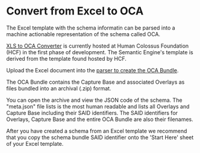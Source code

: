 # Convert from Excel to OCA

The Excel template with the schema informatin can be parsed into a machine actionable representation of the schema called OCA.

[XLS to OCA Converter](https://browser.oca.argo.colossi.network/#/) is currently hosted at Human Colossus Foundation (HCF) in the first phase of development. The Semantic Engine's template is derived from the template found hosted by HCF.

Upload the Excel document into the [parser to create the OCA Bundle](https://browser.oca.argo.colossi.network/#/).

The OCA Bundle contains the Capture Base and associated Overlays as files bundled into an archival (.zip) format.

You can open the archive and view the JSON code of the schema. The "meta.json" file lists is the most human readable and lists all Overlays and Capture Base including their SAID identifiers. The SAID identifiers for Overlays, Capture Base and the entire OCA Bundle are also their filenames. 

After you have created a schema from an Excel template we recommend that you copy the schema bundle SAID identifier onto the 'Start Here' sheet of your Excel template.
